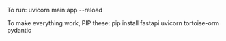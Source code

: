 To run:
uvicorn main:app --reload

To make everything work, PIP these:
pip install fastapi uvicorn tortoise-orm pydantic
